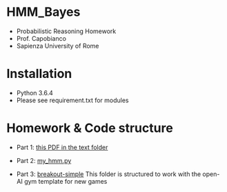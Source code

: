 # HMM_Bayes
- Probabilistic Reasoning Homework
-  Prof. Capobianco
- Sapienza University of Rome

# Installation
- Python 3.6.4
- Please see requirement.txt for modules

# Homework & Code structure
* Part 1: [this PDF in the text folder](text/homework.pdf)

* Part 2: [my_hmm.py](my_hmm.py)

* Part 3: [breakout-simple](breakout-simple)
This folder is structured to work with the open-AI gym template for new games
